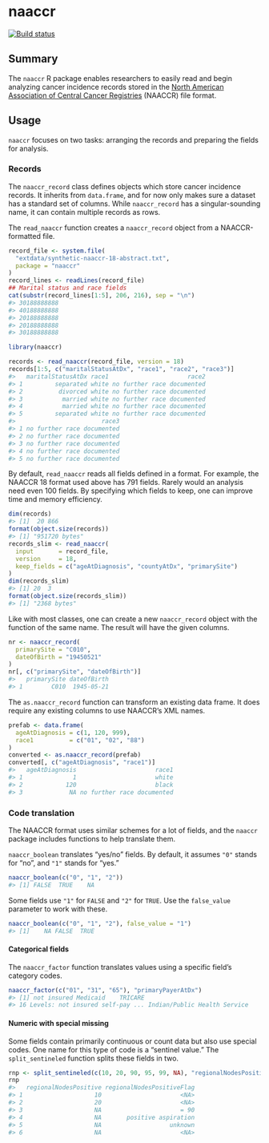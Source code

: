 naaccr
================

[![Build
status](https://travis-ci.org/WerthPADOH/naaccr.svg?branch=master)](https://travis-ci.org/WerthPADOH/naaccr)

## Summary

The `naaccr` R package enables researchers to easily read and begin
analyzing cancer incidence records stored in the [North American
Association of Central Cancer Registries](https://www.naaccr.org/)
(NAACCR) file format.

## Usage

`naaccr` focuses on two tasks: arranging the records and preparing the
fields for analysis.

### Records

The `naaccr_record` class defines objects which store cancer incidence
records. It inherits from `data.frame`, and for now only makes sure a
dataset has a standard set of columns. While `naaccr_record` has a
singular-sounding name, it can contain multiple records as rows.

The `read_naaccr` function creates a `naaccr_record` object from a
NAACCR-formatted file.

``` r
record_file <- system.file(
  "extdata/synthetic-naaccr-18-abstract.txt",
  package = "naaccr"
)
record_lines <- readLines(record_file)
## Marital status and race fields
cat(substr(record_lines[1:5], 206, 216), sep = "\n")
#> 30188888888
#> 40188888888
#> 20188888888
#> 20188888888
#> 30188888888
```

``` r
library(naaccr)

records <- read_naaccr(record_file, version = 18)
records[1:5, c("maritalStatusAtDx", "race1", "race2", "race3")]
#>   maritalStatusAtDx race1                      race2
#> 1         separated white no further race documented
#> 2          divorced white no further race documented
#> 3           married white no further race documented
#> 4           married white no further race documented
#> 5         separated white no further race documented
#>                        race3
#> 1 no further race documented
#> 2 no further race documented
#> 3 no further race documented
#> 4 no further race documented
#> 5 no further race documented
```

By default, `read_naaccr` reads all fields defined in a format. For
example, the NAACCR 18 format used above has 791 fields. Rarely would an
analysis need even 100 fields. By specifying which fields to keep, one
can improve time and memory efficiency.

``` r
dim(records)
#> [1]  20 866
format(object.size(records))
#> [1] "951720 bytes"
records_slim <- read_naaccr(
  input       = record_file,
  version     = 18,
  keep_fields = c("ageAtDiagnosis", "countyAtDx", "primarySite")
)
dim(records_slim)
#> [1] 20  3
format(object.size(records_slim))
#> [1] "2368 bytes"
```

Like with most classes, one can create a new `naaccr_record` object with
the function of the same name. The result will have the given columns.

``` r
nr <- naaccr_record(
  primarySite = "C010",
  dateOfBirth = "19450521"
)
nr[, c("primarySite", "dateOfBirth")]
#>   primarySite dateOfBirth
#> 1        C010  1945-05-21
```

The `as.naaccr_record` function can transform an existing data frame. It
does require any existing columns to use NAACCR’s XML names.

``` r
prefab <- data.frame(
  ageAtDiagnosis = c(1, 120, 999),
  race1          = c("01", "02", "88")
)
converted <- as.naaccr_record(prefab)
converted[, c("ageAtDiagnosis", "race1")]
#>   ageAtDiagnosis                      race1
#> 1              1                      white
#> 2            120                      black
#> 3             NA no further race documented
```

### Code translation

The NAACCR format uses similar schemes for a lot of fields, and the
`naaccr` package includes functions to help translate them.

`naaccr_boolean` translates “yes/no” fields. By default, it assumes
`"0"` stands for “no”, and `"1"` stands for “yes.”

``` r
naaccr_boolean(c("0", "1", "2"))
#> [1] FALSE  TRUE    NA
```

Some fields use `"1"` for `FALSE` and `"2"` for `TRUE`. Use the
`false_value` parameter to work with these.

``` r
naaccr_boolean(c("0", "1", "2"), false_value = "1")
#> [1]    NA FALSE  TRUE
```

#### Categorical fields

The `naaccr_factor` function translates values using a specific field’s
category codes.

``` r
naaccr_factor(c("01", "31", "65"), "primaryPayerAtDx")
#> [1] not insured Medicaid    TRICARE    
#> 16 Levels: not insured self-pay ... Indian/Public Health Service
```

#### Numeric with special missing

Some fields contain primarily continuous or count data but also use
special codes. One name for this type of code is a “sentinel value.” The
`split_sentineled` function splits these fields in
two.

``` r
rnp <- split_sentineled(c(10, 20, 90, 95, 99, NA), "regionalNodesPositive")
rnp
#>   regionalNodesPositive regionalNodesPositiveFlag
#> 1                    10                      <NA>
#> 2                    20                      <NA>
#> 3                    NA                      = 90
#> 4                    NA       positive aspiration
#> 5                    NA                   unknown
#> 6                    NA                      <NA>
```
